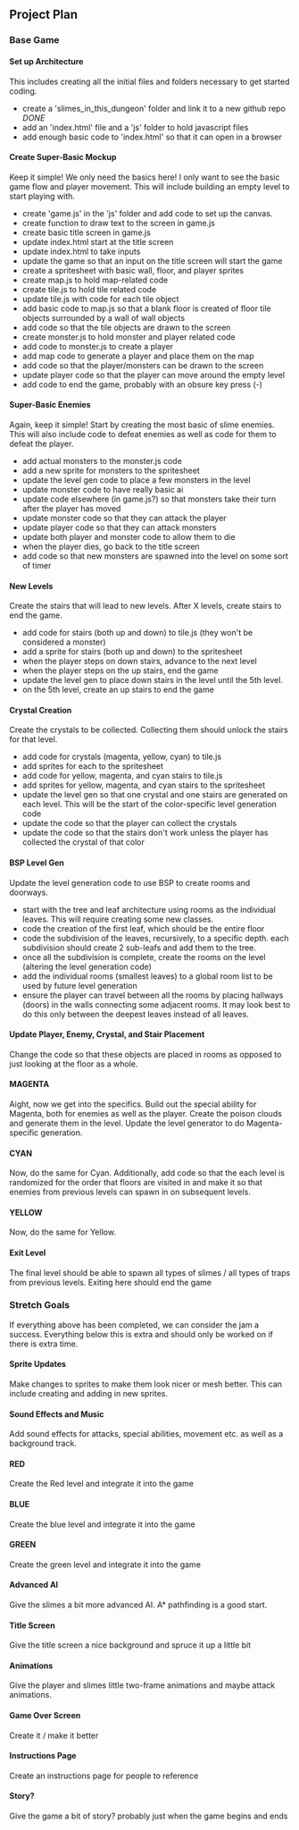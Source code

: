 ## Project Plan
### Base Game
#### Set up Architecture
This includes creating all the initial files and folders necessary to get started coding.
* create a 'slimes_in_this_dungeon' folder and link it to a new github repo *DONE*
* add an 'index.html' file and a 'js' folder to hold javascript files 
* add enough basic code to 'index.html' so that it can open in a browser 

#### Create Super-Basic Mockup
Keep it simple! We only need the basics here! I only want to see the basic game flow and player movement. This will include building an empty level to start playing with.
* create 'game.js' in the 'js' folder and add code to set up the canvas. 
* create function to draw text to the screen in game.js 
* create basic title screen in game.js 
* update index.html start at the title screen 
* update index.html to take inputs 
* update the game so that an input on the title screen will start the game
* create a spritesheet with basic wall, floor, and player sprites
* create map.js to hold map-related code
* create tile.js to hold tile related code
* update tile.js with code for each tile object
* add basic code to map.js so that a blank floor is created of floor tile objects surrounded by a wall of wall objects
* add code so that the tile objects are drawn to the screen
* create monster.js to hold monster and player related code
* add code to monster.js to create a player
* add map code to generate a player and place them on the map
* add code so that the player/monsters can be drawn to the screen
* update player code so that the player can move around the empty level
* add code to end the game, probably with an obsure key press (-)
#### Super-Basic Enemies
Again, keep it simple! Start by creating the most basic of slime enemies. This will also include code to defeat enemies as well as code for them to defeat the player.
* add actual monsters to the monster.js code
* add a new sprite for monsters to the spritesheet
* update the level gen code to place a few monsters in the level
* update monster code to have really basic ai
* update code elsewhere (in game.js?) so that monsters take their turn after the player has moved
* update monster code so that they can attack the player
* update player code so that they can attack monsters
* update both player and monster code to allow them to die
* when the player dies, go back to the title screen
* add code so that new monsters are spawned into the level on some sort of timer
#### New Levels
Create the stairs that will lead to new levels. After X levels, create stairs to end the game.
* add code for stairs (both up and down) to tile.js (they won't be considered a monster)
* add a sprite for stairs (both up and down) to the spritesheet
* when the player steps on down stairs, advance to the next level
* when the player steps on the up stairs, end the game
* update the level gen to place down stairs in the level until the 5th level. 
* on the 5th level, create an up stairs to end the game
#### Crystal Creation
Create the crystals to be collected. Collecting them should unlock the stairs for that level.
* add code for crystals (magenta, yellow, cyan) to tile.js
* add sprites for each to the spritesheet
* add code for yellow, magenta, and cyan stairs to tile.js
* add sprites for yellow, magenta, and cyan stairs to the spritesheet
* update the level gen so that one crystal and one stairs are generated on each level. This will be the start of the color-specific level generation code
* update the code so that the player can collect the crystals
* update the code so that the stairs don't work unless the player has collected the crystal of that color
#### BSP Level Gen
Update the level generation code to use BSP to create rooms and doorways.
* start with the tree and leaf architecture using rooms as the individual leaves. This will require creating some new classes.
* code the creation of the first leaf, which should be the entire floor
* code the subdivision of the leaves, recursively, to a specific depth. each subdivision should create 2 sub-leafs and add them to the tree.
* once all the subdivision is complete, create the rooms on the level (altering the level generation code)
* add the individual rooms (smallest leaves) to a global room list to be used by future level generation
* ensure the player can travel between all the rooms by placing hallways (doors) in the walls connecting some adjacent rooms. It may look best to do this only between the deepest leaves instead of all leaves.
#### Update Player, Enemy, Crystal, and Stair Placement
Change the code so that these objects are placed in rooms as opposed to just looking at the floor as a whole.
#### MAGENTA
Aight, now we get into the specifics. Build out the special ability for Magenta, both for enemies as well as the player. Create the poison clouds and generate them in the level. Update the level generator to do Magenta-specific generation.
#### CYAN
Now, do the same for Cyan. Additionally, add code so that the each level is randomized for the order that floors are visited in and make it so that enemies from previous levels can spawn in on subsequent levels.
#### YELLOW
Now, do the same for Yellow.
#### Exit Level
The final level should be able to spawn all types of slimes / all types of traps from previous levels.
Exiting here should end the game

### Stretch Goals
If everything above has been completed, we can consider the jam a success. Everything below this is extra and should only be worked on if there is extra time.
#### Sprite Updates
Make changes to sprites to make them look nicer or mesh better. This can include creating and adding in new sprites.
#### Sound Effects and Music
Add sound effects for attacks, special abilities, movement etc. as well as a background track.
#### RED
Create the Red level and integrate it into the game
#### BLUE
Create the blue level and integrate it into the game
#### GREEN
Create the green level and integrate it into the game
#### Advanced AI
Give the slimes a bit more advanced AI. A* pathfinding is a good start.
#### Title Screen
Give the title screen a nice background and spruce it up a little bit
#### Animations
Give the player and slimes little two-frame animations and maybe attack animations.
#### Game Over Screen
Create it / make it better
#### Instructions Page
Create an instructions page for people to reference
#### Story?
Give the game a bit of story? probably just when the game begins and ends
